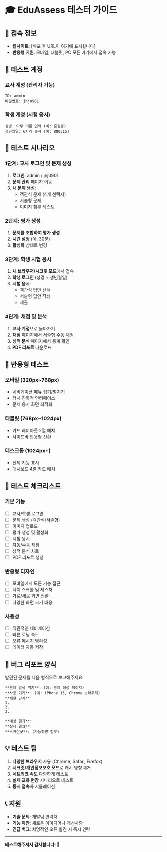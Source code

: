 # 🎓 EduAssess 테스터 가이드

## 📱 접속 정보
- **웹사이트**: [배포 후 URL이 여기에 표시됩니다]
- **반응형 지원**: 모바일, 태블릿, PC 모든 기기에서 접속 가능

## 🔐 테스트 계정

### 교사 계정 (관리자 기능)
```
ID: admin
비밀번호: jhj0901
```

### 학생 계정 (시험 응시)
```
성명: 아무 이름 입력 (예: 홍길동)
생년월일: 6자리 숫자 (예: 880315)
```

## 🎯 테스트 시나리오

### 1단계: 교사 로그인 및 문제 생성
1. **로그인**: admin / jhj0901
2. **문제 관리** 페이지 이동
3. **새 문제 생성**:
   - 객관식 문제 (4개 선택지)
   - 서술형 문제
   - 이미지 첨부 테스트

### 2단계: 평가 생성
1. **문제를 조합하여 평가 생성**
2. **시간 설정** (예: 30분)
3. **활성화** 상태로 변경

### 3단계: 학생 시험 응시
1. **새 브라우저/시크릿 모드**에서 접속
2. **학생 로그인** (성명 + 생년월일)
3. **시험 응시**:
   - 객관식 답안 선택
   - 서술형 답안 작성
   - 제출

### 4단계: 채점 및 분석
1. **교사 계정**으로 돌아가기
2. **채점** 페이지에서 서술형 수동 채점
3. **성적 분석** 페이지에서 통계 확인
4. **PDF 리포트** 다운로드

## 📱 반응형 테스트

### 모바일 (320px~768px)
- 네비게이션 메뉴 접기/펼치기
- 터치 친화적 인터페이스
- 문제 응시 화면 최적화

### 태블릿 (768px~1024px)
- 카드 레이아웃 2열 배치
- 사이드바 반응형 전환

### 데스크톱 (1024px+)
- 전체 기능 표시
- 대시보드 4열 카드 배치

## 🧪 테스트 체크리스트

### 기본 기능
- [ ] 교사/학생 로그인
- [ ] 문제 생성 (객관식/서술형)
- [ ] 이미지 업로드
- [ ] 평가 생성 및 활성화
- [ ] 시험 응시
- [ ] 자동/수동 채점
- [ ] 성적 분석 차트
- [ ] PDF 리포트 생성

### 반응형 디자인
- [ ] 모바일에서 모든 기능 접근
- [ ] 터치 스크롤 및 제스처
- [ ] 가로/세로 화면 전환
- [ ] 다양한 화면 크기 대응

### 사용성
- [ ] 직관적인 네비게이션
- [ ] 빠른 로딩 속도
- [ ] 오류 메시지 명확성
- [ ] 데이터 자동 저장

## 🐛 버그 리포트 양식

발견된 문제를 다음 형식으로 보고해주세요:

```
**문제 발생 위치**: (예: 문제 생성 페이지)
**사용 기기**: (예: iPhone 13, Chrome 브라우저)
**재현 단계**: 
1. 
2. 
3. 

**예상 결과**: 
**실제 결과**: 
**스크린샷**: (가능하면 첨부)
```

## 💡 테스트 팁

1. **다양한 브라우저** 사용 (Chrome, Safari, Firefox)
2. **시크릿/개인정보보호 모드**로 캐시 영향 제거
3. **네트워크 속도** 다양하게 테스트
4. **실제 교육 현장** 시나리오로 테스트
5. **동시 접속자** 시뮬레이션

## 📞 지원

- **기술 문의**: 개발팀 연락처
- **기능 제안**: 새로운 아이디어나 개선사항
- **긴급 버그**: 치명적인 오류 발견 시 즉시 연락

---

**테스트해주셔서 감사합니다! 🙏**